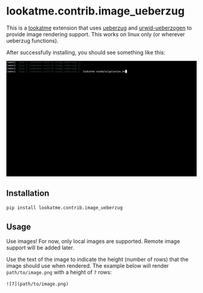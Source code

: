 # lookatme.contrib.image_ueberzug

This is a [lookatme](https://github.com/d0c-s4vage/lookatme) extension that
uses [ueberzug](https://github.com/seebye/ueberzug) and
[urwid-ueberzogen](https://github.com/seebye/urwid-ueberzogen/tree/master/urwid_ueberzogen)
to provide image rendering support. This works on linux only (or wherever
ueberzug functions).


After successfully installing, you should see something like this:

![example](example/running.gif)

## Installation

```bash
pip install lookatme.contrib.image_ueberzug
```

## Usage

Use images! For now, only local images are supported. Remote image support
will be added later.

Use the text of the image to indicate the height (number of rows) that the
image should use when rendered. The example below will render
`path/to/image.png` with a height of `7` rows:

```
![7](path/to/image.png)
```
